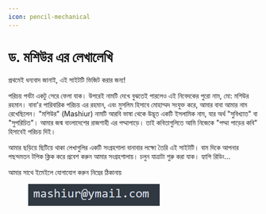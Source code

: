 ```yaml
---
icon: pencil-mechanical
---
```


# ড. মশিউর এর লেখালেখি

প্রথমেই ধন্যবাদ জানাই, এই সাইটটি ভিজিট করার জন্য!

পরিচয় পর্বটা একটু সেরে ফেলা যাক। উপরেই নামটি দেখে বুঝতেই পারলেও এই নিবেদকের পুরো নাম, মো: মশিউর রহমান। বাবা'র পারিবারিক পরিচয় এর রহমান, এবং মুসলিম হিসাবে মোহাম্মদ সংযুক্ত করে,  আমার বাবা আমার নাম রেখেছিলেন। ​"মশিউর" (Mashiur) নামটি আরবি ভাষা থেকে উদ্ভূত একটি ইসলামিক নাম, যার অর্থ "সুবিখ্যাত" বা "সুপরিচিত"। আমার জন্ম বাংলাদেশের রাজশাহী এর পদ্মাপাড়ে। তাই কবিতাগুলিতে আমি নিজেকে "পদ্মা পাড়ের কবি" হিসাবেই পরিচয় দিই।&#x20;

আমার ছড়িয়ে ছিটিয়ে থাকা লেখাগুলির একটি সংগ্রহশালা বানাবার লক্ষ্যে তৈরি এই সাইটটি। বাম দিকে আপনার পছন্দমতন টপিক ক্লিক করে প্রবেশ করুন আমার সংগ্রহশালায়। চলুন যাত্রাটা শুরু করা যাক। হ্যাপি রিডিং...



আমার সাথে ইমেইলে যোগাযোগ করুন নিম্নের ঠিকানায়

<figure><img src=".gitbook/assets/image (1) (1).png" alt="ইমেইলে ঠিকানা"><figcaption></figcaption></figure>





